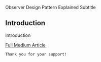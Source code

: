 Observer Design Pattern Explained
Subtitle

## Introduction
Introduction

[Full Medium Article](https://medium.com/@fedcal)


```
Thank you for your support!
```
